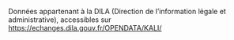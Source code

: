 Données appartenant à la DILA (Direction de l’information légale et administrative), accessibles sur https://echanges.dila.gouv.fr/OPENDATA/KALI/
